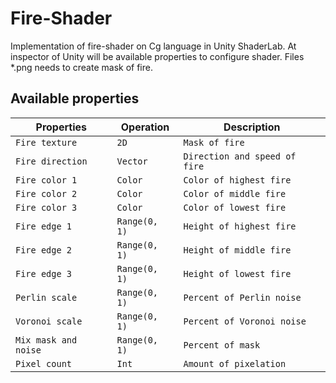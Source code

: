 # Fire-Shader
Implementation of fire-shader on Cg language in Unity ShaderLab. At inspector of Unity will be available properties to configure shader. Files *.png needs to create mask of fire.

## Available properties
| Properties               | Operation              | Description                   |
| ------------------------ | ---------------------- | ----------------------------- |
| `Fire texture`           | `2D`                   | `Mask of fire`                |
| `Fire direction`         | `Vector`               | `Direction and speed of fire` |
| `Fire color 1`           | `Color`                | `Color of highest fire`       |
| `Fire color 2`           | `Color`                | `Color of middle fire`        |
| `Fire color 3`           | `Color`                | `Color of lowest fire`        |
| `Fire edge 1`            | `Range(0, 1)`          | `Height of highest fire`      |
| `Fire edge 2`            | `Range(0, 1)`          | `Height of middle fire`       |
| `Fire edge 3`            | `Range(0, 1)`          | `Height of lowest fire`       |
| `Perlin scale`           | `Range(0, 1)`          | `Percent of Perlin noise`     |
| `Voronoi scale`          | `Range(0, 1)`          | `Percent of Voronoi noise`    |
| `Mix mask and noise`     | `Range(0, 1)`          | `Percent of mask`             |
| `Pixel count`            | `Int`                  | `Amount of pixelation`        |
